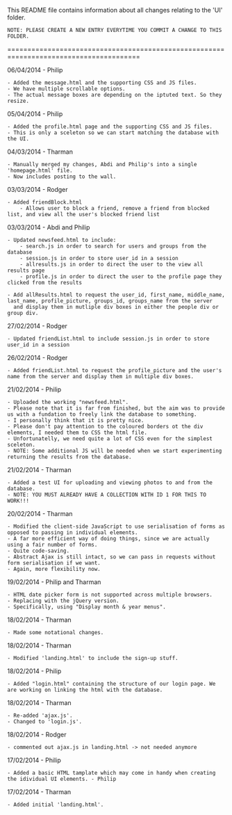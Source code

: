 This README file contains information about all changes relating to the 'UI' folder. 

	NOTE: PLEASE CREATE A NEW ENTRY EVERYTIME YOU COMMIT A CHANGE TO THIS FOLDER.
=======================================================================================

06/04/2014 - Philip

	- Added the message.html and the supporting CSS and JS files.
	- We have multiple scrollable options.
	- The actual message boxes are depending on the iptuted text. So they resize.

05/04/2014 - Philip

	- Added the profile.html page and the supporting CSS and JS files.
	- This is only a sceleton so we can start matching the database with the UI.

04/03/2014 - Tharman

	- Manually merged my changes, Abdi and Philip's into a single 'homepage.html' file.
	- Now includes posting to the wall.

03/03/2014 - Rodger

	- Added friendBlock.html
		- Allows user to block a friend, remove a friend from blocked list, and view all the user's blocked friend list

03/03/2014 - Abdi and Philip

	- Updated newsfeed.html to include:
	 	- search.js in order to search for users and groups from the database
	 	- session.js in order to store user_id in a session
	 	- allresults.js in order to direct the user to the view all results page
	 	- profile.js in order to direct the user to the profile page they clicked from the results 
	 
	- Add allResults.html to request the user_id, first_name, middle_name, last_name, profile_picture, groups_id, groups_name from the server
	  and display them in mutliple div boxes in either the people div or group div.

27/02/2014 - Rodger

	- Updated friendList.html to include session.js in order to store user_id in a session

26/02/2014 - Rodger
	
	- Added friendList.html to request the profile_picture and the user's name from the server and display them in multiple div boxes.

21/02/2014 - Philip

	- Uploaded the working "newsfeed.html". 
	- Please note that it is far from finished, but the aim was to provide us with a fundation to freely link the database to something. 
	- I personally think that it is pretty nice.
	- Please don't pay attention to the coloured borders ot the div elements, I needed them to CSS the html file. 
	- Unfortunatelly, we need quite a lot of CSS even for the simplest sceleton. 
	- NOTE: Some additional JS will be needed when we start experimenting returning the results from the database.

21/02/2014 - Tharman

	- Added a test UI for uploading and viewing photos to and from the database.
	- NOTE: YOU MUST ALREADY HAVE A COLLECTION WITH ID 1 FOR THIS TO WORK!!!

20/02/2014 - Tharman

	- Modified the client-side JavaScript to use serialisation of forms as opposed to passing in individual elements.
	- A far more efficient way of doing things, since we are actually using a fair number of forms.
	- Quite code-saving.
	- Abstract Ajax is still intact, so we can pass in requests without form serialisation if we want.
	- Again, more flexibility now.

19/02/2014 - Philip and Tharman

	- HTML date picker form is not supported across multiple browsers.
	- Replacing with the jQuery version.
	- Specifically, using "Display month & year menus".

18/02/2014 - Tharman

	- Made some notational changes.

18/02/2014 - Tharman

	- Modified 'landing.html' to include the sign-up stuff.

18/02/2014 - Philip

	- Added "login.html" containing the structure of our login page. We are working on linking the html with the database.

18/02/2014 - Tharman

	- Re-added 'ajax.js'.
	- Changed to 'login.js'.

18/02/2014 - Rodger

	- commented out ajax.js in landing.html -> not needed anymore

17/02/2014 - Philip

	- Added a basic HTML tamplate which may come in handy when creating the idividual UI elements. - Philip

17/02/2014 - Tharman

	- Added initial 'landing.html'.

